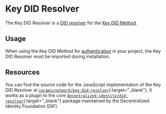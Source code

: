 # Key DID Resolver

The Key DID Resolver is a [DID resolver](../../learn/glossary.md#did-resolver) for the [Key DID Method](./method.md).

## Usage

When using the Key DID Method for [authentication](../../build/javascript/authentication.md) in your project, the Key DID Resolver must be imported during installation.

## Resources

You can find the source code for the JavaScript implementation of the Key DID Resolver at [`ceramicnetwork/key-did-resolver`](https://github.com/ceramicnetwork/js-ceramic/tree/develop/packages/key-did-resolver){:target="\_blank"}. It works as a plugin to the core [`decentralized-identity/did-resolver`](https://github.com/decentralized-identity/did-resolver){:target="\_blank"} package maintained by the Decentralized Identity Foundation (DIF).
